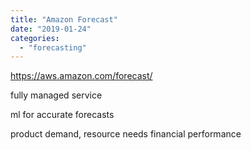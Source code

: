 ```yaml
---
title: "Amazon Forecast"
date: "2019-01-24"
categories: 
  - "forecasting"
---
```


https://aws.amazon.com/forecast/

fully managed service

ml for accurate forecasts

product demand, resource needs financial performance
